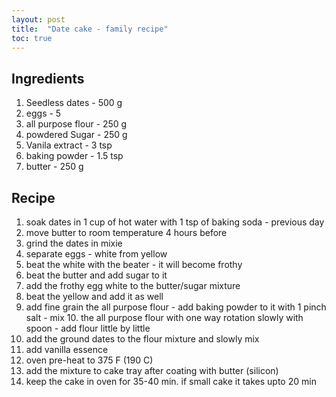 ```yaml
---
layout: post
title:  "Date cake - family recipe"
toc: true
---
```


## Ingredients
1. Seedless dates - 500 g
2. eggs - 5
3. all purpose flour - 250 g
4. powdered Sugar - 250 g
5. Vanila extract - 3 tsp
6. baking powder - 1.5 tsp
7. butter - 250 g

## Recipe
1. soak dates in 1 cup of hot water with 1 tsp of baking soda - previous day
2. move butter to room temperature 4 hours before
3. grind the dates in mixie
4. separate eggs - white from yellow
5. beat the white with the beater - it will become frothy
6. beat the butter and add sugar to it
7. add the frothy egg white to the butter/sugar mixture
8. beat the yellow and add it as well
9. add fine grain the all purpose flour - add baking powder to it with 1 pinch salt - mix 10. the all purpose flour with one way rotation slowly with spoon - add flour little by little
11. add the ground dates to the flour mixture and slowly mix
12. add vanilla essence
13. oven pre-heat to 375 F (190 C)
14. add the mixture to cake tray after coating with butter (silicon)
15. keep the cake in oven for 35-40 min. if small cake it takes upto 20 min